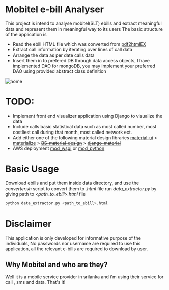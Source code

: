 # Mobitel e-bill Analyser
This project is intend to analyse mobitel(SLT) ebills and extract meaningful data and represent them in meaningful way to its users
The basic structure of the application is

* Read the ebill HTML file which was converted from [pdf2htmlEX](https://github.com/coolwanglu/pdf2htmlEX)
* Extract call information by iterating over lines of call data
* Arrange the data as per date calls data
* Insert them in to prefered DB through data access objects, I have implemented DAO for mongoDB, you may implement your preferred DAO using provided abstract class definition

![home](https://cloud.githubusercontent.com/assets/3313885/18658170/f936a140-7f1d-11e6-9e84-73aec087ae06.png)

# TODO:

* Implement front end visualizer application using Django to visualize the data
* Include calls basic statistical data such as most called number, most costliest call during that month, most called network ect.
* Add either one of the following material design libraries ~~[material-ui](https://github.com/callemall/material-ui)~~ > [materialize](https://github.com/Dogfalo/materialize) > ~~[BS-material-design](https://github.com/FezVrasta/bootstrap-material-design)~~ > ~~[django-material](https://github.com/viewflow/django-material)~~
* AWS deployment [mod_wsgi](http://masteringdjango.com/deploying-django/) or [mod_python](https://www.ibm.com/developerworks/library/os-django/)

# Basic Usage

Download ebills and put them inside data directory, and use the *converter.sh* script to convert them to _.html_ file
run *data_extractor.py* by giving path to _<path_to_ebill>.html_ file

``` bash
python data_extractor.py <path_to_ebill>.html
```

# Disclaimer

This application is only developed for informative purpose of the individuals, No passwords nor username are required to use this application, all the relevant e-bills are required to download by user.

## Why Mobitel and who are they?

Well it is a mobile service provider in srilanka and i'm using their service for call , sms and data. That's it!
